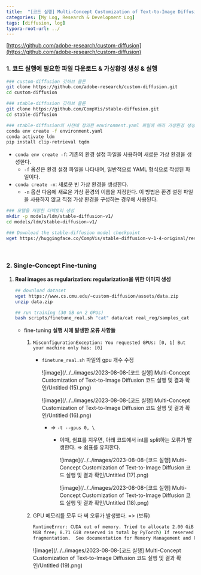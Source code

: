 ```yaml
---
title:  "[코드 실행] Multi-Concept Customization of Text-to-Image Diffusion 코드 실행 (메모리 부족 => 보류)"
categories: [My Log, Research & Development Log]
tags: [diffusion, log]
typora-root-url: ../
---
```


[https://github.com/adobe-research/custom-diffusion](https://github.com/adobe-research/custom-diffusion)

### 1. 코드 실행에 필요한 파일 다운로드 & 가상환경 생성 & 실행

```bash
### custom-diffusion 깃허브 클론
git clone https://github.com/adobe-research/custom-diffusion.git
cd custom-diffusion

### stable-diffusion 깃허브 클론
git clone https://github.com/CompVis/stable-diffusion.git
cd stable-diffusion

### stable-diffusion의 사전에 정의한 environment.yaml 파일에 따라 가상환경 생성
conda env create -f environment.yaml
conda activate ldm
pip install clip-retrieval tqdm
```

- `conda env create -f`: 기존의 환경 설정 파일을 사용하여 새로운 가상 환경을 생성한다.
    - `-f` 옵션은 환경 설정 파일을 나타내며, 일반적으로 YAML 형식으로 작성된 파일이다.
- `conda create -n`: 새로운 빈 가상 환경을 생성한다.
    - `-n` 옵션 다음에 새로운 가상 환경의 이름을 지정한다. 이 방법은 환경 설정 파일을 사용하지 않고 직접 가상 환경을 구성하는 경우에 사용된다.

```bash
### 모델을 저장한 디렉토리 생성
mkdir -p models/ldm/stable-diffusion-v1/
cd models/ldm/stable-diffusion-v1/

### Download the stable-diffusion model checkpoint 
wget https://huggingface.co/CompVis/stable-diffusion-v-1-4-original/resolve/main/sd-v1-4.ckpt
```

<br>

### 2. **Single-Concept Fine-tuning**

1. **Real images as regularization: regularization을 위한 이미지 생성**
   
    ```bash
    ## download dataset
    wget https://www.cs.cmu.edu/~custom-diffusion/assets/data.zip
    unzip data.zip
    ```
    
    ```bash
    ## run training (30 GB on 2 GPUs)
    bash scripts/finetune_real.sh "cat" data/cat real_reg/samples_cat  cat finetune_addtoken.yaml <pretrained-model-path>
    ```
    
    - fine-tuning **실행 시에 발생한 오류 사항들**
        1. `MisconfigurationException: You requested GPUs: [0, 1]
           But your machine only has: [0]`
            - `finetune_real.sh` 파일의 gpu 개수 수정
              
                ![image](/../../images/2023-08-08-[코드 실행] Multi-Concept Customization of Text-to-Image Diffusion 코드 실행 및 결과 확인/Untitled (15).png)
                
                ![image](/../../images/2023-08-08-[코드 실행] Multi-Concept Customization of Text-to-Image Diffusion 코드 실행 및 결과 확인/Untitled (16).png)
                
                - ⇒ `-t --gpus 0, \`
                    - 이때, 쉼표를 지우면, 아래 코드에서 int를 split하는 오류가 발생한다. 
                      ⇒ 쉼표를 유지한다.
                      
                        ![image](/../../images/2023-08-08-[코드 실행] Multi-Concept Customization of Text-to-Image Diffusion 코드 실행 및 결과 확인/Untitled (17).png)
                      
                        ![image](/../../images/2023-08-08-[코드 실행] Multi-Concept Customization of Text-to-Image Diffusion 코드 실행 및 결과 확인/Untitled (18).png)
           
        2. GPU 메모리를 모두 다 써 오류가 발생했다. => (보류)
           
            ```bash
            RuntimeError: CUDA out of memory. Tried to allocate 2.00 GiB (GPU 0; 11.74 GiB total capacity; 7.01 GiB already allocated; 213.69 
            MiB free; 8.71 GiB reserved in total by PyTorch) If reserved memory is >> allocated memory try setting max_split_size_mb to avoid 
            fragmentation.  See documentation for Memory Management and PYTORCH_CUDA_ALLOC_CONF
            ```
            
            ![image](/../../images/2023-08-08-[코드 실행] Multi-Concept Customization of Text-to-Image Diffusion 코드 실행 및 결과 확인/Untitled (19).png)
            

